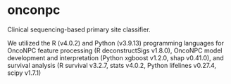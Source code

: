 # onconpc
Clinical sequencing-based primary site classifier.

We utilized the R (v4.0.2) and Python (v3.9.13) programming languages for OncoNPC feature processing (R deconstructSigs v1.8.0), OncoNPC model development and interpretation (Python xgboost v1.2.0, shap v0.41.0), and survival analysis (R survival v3.2.7, stats v4.0.2, Python lifelines v0.27.4, scipy v1.7.1)

